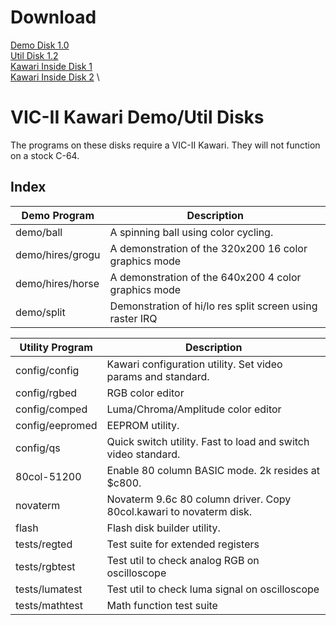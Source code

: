 # Download

[Demo Disk 1.0](https://accentual.com/vicii-kawari/downloads/kawari_demo_1.0.d64) \
[Util Disk 1.2](https://accentual.com/vicii-kawari/downloads/kawari_util_1.2.d64) \
[Kawari Inside Disk 1](https://accentual.com/vicii-kawari/downloads/kawari_inside_1.d64) \
[Kawari Inside Disk 2](https://accentual.com/vicii-kawari/downloads/kawari_inside_2.d64) \

# VIC-II Kawari Demo/Util Disks

The programs on these disks require a VIC-II Kawari. They will not function on a stock C-64.

## Index

Demo Program | Description
--------|------------
demo/ball | A spinning ball using color cycling.
demo/hires/grogu | A demonstration of the 320x200 16 color graphics mode 
demo/hires/horse | A demonstration of the 640x200 4 color graphics mode 
demo/split | Demonstration of hi/lo res split screen using raster IRQ 

Utility Program | Description
----------------|------------
config/config   | Kawari configuration utility. Set video params and standard.
config/rgbed    | RGB color editor
config/comped   | Luma/Chroma/Amplitude color editor
config/eepromed | EEPROM utility.
config/qs       | Quick switch utility. Fast to load and switch video standard.
80col-51200     | Enable 80 column BASIC mode. 2k resides at $c800.
novaterm        | Novaterm 9.6c 80 column driver. Copy 80col.kawari to novaterm disk.
flash           | Flash disk builder utility.
tests/regted    | Test suite for extended registers
tests/rgbtest   | Test util to check analog RGB on oscilloscope
tests/lumatest  | Test util to check luma signal on oscilloscope
tests/mathtest  | Math function test suite
